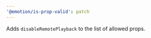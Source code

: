 ```yaml
---
'@emotion/is-prop-valid': patch
---
```


Adds `disableRemotePlayback` to the list of allowed props.
